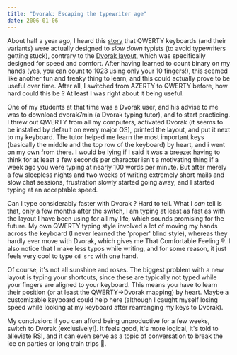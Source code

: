 ```yaml
---
title: "Dvorak: Escaping the typewriter age"
date: 2006-01-06
---
```

About half a year ago, I heard this [story](http://en.wikipedia.org/wiki/QWERTY "QWERTY layout · Wikipedia") that QWERTY keyboards (and their variants) were actually designed to *slow down* typists (to avoid typewriters getting stuck), contrary to the [Dvorak layout](http://en.wikipedia.org/wiki/Dvorak_Simplified_Keyboard "Dvorak layout · Wikipedia"), which was specifically designed for speed and comfort. After having learned to count binary on my hands (yes, you can count to 1023 using only your 10 fingers!), this seemed like another fun and freaky thing to learn, and this could actually prove to be useful over time. After all, I switched from AZERTY to QWERTY before, how hard could this be ? At least I was right about it being useful.

One of my students at that time was a Dvorak user, and his advise to me was to
download dvorak7min (a Dvorak typing tutor), and to start practicing. I threw
out QWERTY from all my computers, activated Dvorak (it seems to be installed by
default on every major OS), printed the layout, and put it next to my keyboard.
The tutor helped me learn the most important keys (basically the middle and the
top row of the keyboard) by heart, and i went on my own from there. I would be
lying if I said it was a breeze: having to think for at least a few seconds per
character isn't a motivating thing if a week ago you were typing at nearly 100
words per minute. But after merely a few sleepless nights and two weeks of
writing extremely short mails and slow chat sessions, frustration slowly
started going away, and I started typing at an acceptable speed.

Can I type considerably faster with Dvorak ? Hard to tell. What I *can* tell is
that, only a few months after the switch, I am typing at least as fast as with
the layout I have been using for all my life, which sounds promising for the
future. My own QWERTY typing style involved a lot of moving my hands across the
keyboard (I never learned the 'proper' blind style), whereas they hardly ever
move with Dvorak, which gives me That Comfortable Feeling ®. I also notice that
I make less typos while writing, and for some reason, it just feels very cool
to type `cd src` with one hand.

Of course, it's not all sunshine and roses. The biggest problem with a new
layout is typing your shortcuts, since these are typically not typed while your
fingers are aligned to your keyboard. This means you have to learn their
position (or at least the QWERTY→Dvorak mapping) by heart. Maybe a customizable
keyboard could help here (although I caught myself losing speed while looking
at my keyboard after rearranging my keys to Dvorak).

My conclusion: if you can afford being unproductive for a few weeks, switch to
Dvorak (exclusively!). It feels good, it's more logical, it's told to alleviate
RSI, and it can even serve as a topic of conversation to break the ice on
parties or long train trips 🙂.
